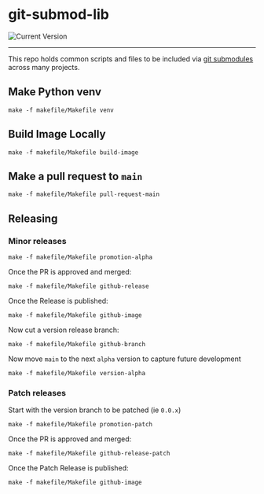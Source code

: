 # git-submod-lib 
![Current Version](https://img.shields.io/badge/Version-0.1.1-brightgreen)

---
This repo holds common scripts and files to be included via 
[git submodules](https://git-scm.com/book/en/v2/Git-Tools-Submodules) across 
many projects.


## Make Python venv
```shell
make -f makefile/Makefile venv
```

## Build Image Locally
```shell
make -f makefile/Makefile build-image
```

## Make a pull request to `main`
```shell
make -f makefile/Makefile pull-request-main
```

## Releasing

### Minor releases
```shell
make -f makefile/Makefile promotion-alpha
```

Once the PR is approved and merged:
```shell
make -f makefile/Makefile github-release
```

Once the Release is published:
```shell
make -f makefile/Makefile github-image
```

Now cut a version release branch:
```shell
make -f makefile/Makefile github-branch
```

Now move `main` to the next `alpha` version to capture future development
```shell
make -f makefile/Makefile version-alpha
```

### Patch releases
Start with the version branch to be patched (ie `0.0.x`)
```shell
make -f makefile/Makefile promotion-patch
```

Once the PR is approved and merged:
```shell
make -f makefile/Makefile github-release-patch
```

Once the Patch Release is published:
```shell
make -f makefile/Makefile github-image
```


